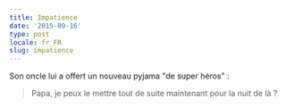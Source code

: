 ```yaml
---
title: Impatience
date: '2015-09-16'
type: post
locale: fr_FR
slug: impatience
---
```


Son oncle lui a offert un nouveau pyjama "de super héros" :

> Papa, je peux le mettre tout de suite maintenant pour la nuit de là ?
